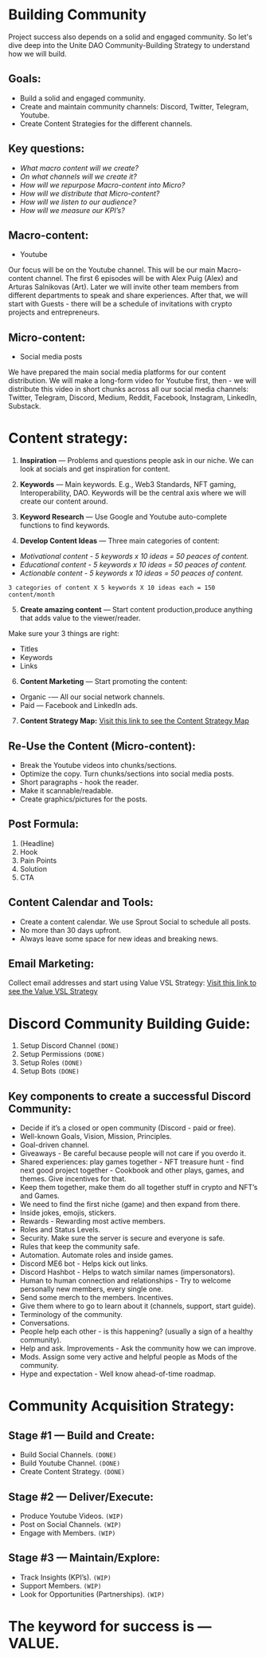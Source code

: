 # Building Community


Project success also depends on a solid and engaged community. So let's dive deep into the Unite DAO Community-Building Strategy to understand how we will build.


## Goals:

- Build a solid and engaged community.
- Create and maintain community channels: Discord, Twitter, Telegram, Youtube.
- Create Content Strategies for the different channels.


## Key questions:

- *What macro content will we create?*
- *On what channels will we create it?*
- *How will we repurpose Macro-content into Micro?*
- *How will we distribute that Micro-content?*
- *How will we listen to our audience?*
- *How will we measure our KPI’s?*


## Macro-content:

- Youtube

Our focus will be on the Youtube channel. This will be our main Macro-content channel. The first 6 episodes will be with Alex Puig (Alex) and Arturas Salnikovas (Art). Later we will invite other team members from different departments to speak and share experiences. After that, we will start with Guests - there will be a schedule of invitations with crypto projects and entrepreneurs.

## Micro-content:

- Social media posts

We have prepared the main social media platforms for our content distribution. We will make a long-form video for Youtube first, then - we will distribute this video in short chunks across all our social media channels: Twitter, Telegram, Discord, Medium, Reddit, Facebook, Instagram, LinkedIn, Substack.


# Content strategy:

1. **Inspiration** — Problems and questions people ask in our niche. 
We can look at socials and get inspiration for content. 

2. **Keywords** — Main keywords. 
E.g., Web3 Standards, NFT gaming, Interoperability, DAO. 
Keywords will be the central axis where we will create our content around. 

3. **Keyword Research** — Use Google and Youtube auto-complete functions to find keywords.

4. **Develop Content Ideas** — Three main categories of content:
 - *Motivational content - 5 keywords x 10 ideas = 50 peaces of content.*
 - *Educational content - 5 keywords x 10 ideas = 50 peaces of content.*
 - *Actionable content - 5 keywords x 10 ideas = 50 peaces of content.*

`3 categories of content X 5 keywords X 10 ideas each = 150 content/month`

5. **Create amazing content** — Start content production,produce anything that adds value to the viewer/reader.

Make sure your 3 things are right:
- Titles
- Keywords
- Links

6. **Content Marketing** — Start promoting the content:
- Organic -— All our social network channels. 
- Paid — Facebook and LinkedIn ads. 

7. **Content Strategy Map:**
[Visit this link to see the Content Strategy Map](https://www.figma.com/file/UlRfLWL7SlHyIh7sDCCV0N/Building-Community?node-id=0%3A1)


## Re-Use the Content (Micro-content):

- Break the Youtube videos into chunks/sections.
- Optimize the copy. Turn chunks/sections into social media posts.
- Short paragraphs - hook the reader.
- Make it scannable/readable.
- Create graphics/pictures for the posts.


## Post Formula:

1. (Headline)
2. Hook
3. Pain Points
4. Solution
5. CTA


## Content Calendar and Tools:

- Create a content calendar. We use Sprout Social to schedule all posts.
- No more than 30 days upfront.
- Always leave some space for new ideas and breaking news.


## Email Marketing:

Collect email addresses and start using Value VSL Strategy:
[Visit this link to see the Value VSL Strategy](https://www.figma.com/file/UlRfLWL7SlHyIh7sDCCV0N/Building-Community?node-id=0%3A1)



# Discord Community Building Guide:

1. Setup Discord Channel `(DONE)`
2. Setup Permissions `(DONE)`
3. Setup Roles `(DONE)`
4. Setup Bots `(DONE)`

## Key components to create a successful Discord Community:

- Decide if it’s a closed or open community (Discord - paid or free).
- Well-known Goals, Vision, Mission, Principles.
- Goal-driven channel. 
- Giveaways - Be careful because people will not care if you overdo it.
- Shared experiences: play games together - NFT treasure hunt - find next good project together - Cookbook and other plays, games, and themes. Give incentives for that.
- Keep them together, make them do all together stuff in crypto and NFT’s and Games.
- We need to find the first niche (game) and then expand from there.
- Inside jokes, emojis, stickers.
- Rewards - Rewarding most active members.
- Roles and Status Levels.
- Security. Make sure the server is secure and everyone is safe. 
- Rules that keep the community safe.
- Automation. Automate roles and inside games. 
- Discord ME6 bot - Helps kick out links.
- Discord Hashbot - Helps to watch similar names (impersonators).
- Human to human connection and relationships - Try to welcome personally new members, every single one. 
- Send some merch to the members. Incentives.
- Give them where to go to learn about it (channels, support, start guide).
- Terminology of the community.
- Conversations.
- People help each other - is this happening? (usually a sign of a healthy community).
- Help and ask. Improvements - Ask the community how we can improve.
- Mods. Assign some very active and helpful people as Mods of the community.
- Hype and expectation - Well know ahead-of-time roadmap.


# Community Acquisition Strategy:

## Stage #1 — Build and Create:
- Build Social Channels. `(DONE)`
- Build Youtube Channel. `(DONE)`
- Create Content Strategy. `(DONE)`

## Stage #2 — Deliver/Execute:
- Produce Youtube Videos. `(WIP)`
- Post on Social Channels. `(WIP)`
- Engage with Members. `(WIP)`

## Stage #3 — Maintain/Explore:
- Track Insights (KPI’s). `(WIP)`
- Support Members. `(WIP)`
- Look for Opportunities (Partnerships). `(WIP)`


# The keyword for success is — VALUE.
